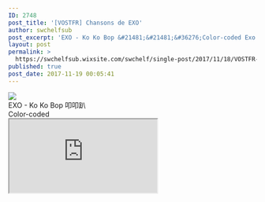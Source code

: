 ```yaml
---
ID: 2748
post_title: '[VOSTFR] Chansons de EXO'
author: swchelfsub
post_excerpt: 'EXO - Ko Ko Bop &#21481;&#21481;&#36276;Color-coded Exo - The Eve &#30772;&#39118; Color-coded&Agrave; venirExo - Power &#36229;&#38899;&#21147;EXO - Boomerang &#29233;&#22238;&#36716;<img src="http://static.wixstatic.com/media/ce4b89_35c453308b89445fbbca45fd227ff0a1~mv2.jpg/v1/fill/w_626%2Ch_280/ce4b89_35c453308b89445fbbca45fd227ff0a1~mv2.jpg">'
layout: post
permalink: >
  https://swchelfsub.wixsite.com/swchelf/single-post/2017/11/18/VOSTFR-EXO
published: true
post_date: 2017-11-19 00:05:41
---
```

<div><img src="https://united-subs.dearclouds.com/wp-content/uploads/2018/04/092078a7f36e5ec73a24a8fc36a617f7.jpg"/><div>EXO - Ko Ko Bop 叩叩趴</div><div>Color-coded</div><iframe src="https://www.youtube.com/embed/0zD8ZIelk2M"/><div>Exo - The Eve 破风Color-coded</div><iframe src="https://www.youtube.com/embed/Add8OYefr3Q"/><div>À venir</div><div>Exo - Power 超音力</div><div>EXO - Boomerang 爱回转</div></div>